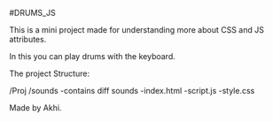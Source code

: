 #DRUMS_JS

This is a mini project made for understanding more about CSS and JS attributes.

In this you can play drums with the keyboard. 

The project Structure:

/Proj
   /sounds
     -contains diff sounds
   -index.html
   -script.js
   -style.css

Made by Akhi.
